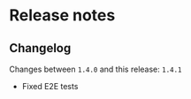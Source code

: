 # Release notes


## Changelog

Changes between `1.4.0` and this release: `1.4.1`

- Fixed E2E tests
